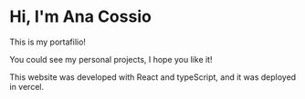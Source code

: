 # Hi, I'm Ana Cossio

This is my portafilio!

You could see my personal projects, I hope you like it!

This website was developed with React and typeScript, and it was deployed in vercel.

